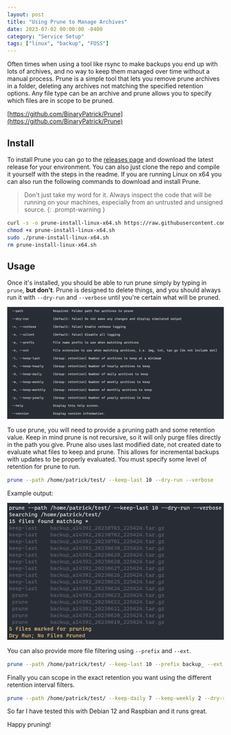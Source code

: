 ```yaml
---
layout: post
title: "Using Prune to Manage Archives"
date: 2023-07-02 00:00:00 -0400
category: "Service Setup"
tags: ["linux", "backup", "FOSS"]
---
```


Often times when using a tool like rsync to make backups you end up with lots of archives, and no way to keep them managed over time without a manual process. Prune is a simple tool that lets you remove prune archives in a folder, deleting any archives not matching the specified retention options. Any file type can be an archive and prune allows you to specify which files are in scope to be pruned.

[https://github.com/BinaryPatrick/Prune](https://github.com/BinaryPatrick/Prune)

## Install

To install Prune you can go to the [releases page](https://github.com/BinaryPatrick/Prune/releases) and download the latest release for your environment. You can also just clone the repo and compile it yourself with the steps in the readme. If you are running Linux on x64 you can also run the following commands to download and install Prune.

> Don't just take my word for it. Always inspect the code that will be running on your machines, especially from an untrusted and unsigned source.
{: .prompt-warning }

```bash
curl -s -o prune-install-linux-x64.sh https://raw.githubusercontent.com/BinaryPatrick/Prune/main/scripts/install-linux-x64.sh
chmod +x prune-install-linux-x64.sh
sudo ./prune-install-linux-x64.sh
rm prune-install-linux-x64.sh
```

## Usage

Once it's installed, you should be able to run prune simply by typing in `prune`, **but don't**. Prune is designed to delete things, and you should always run it with `--dry-run` and `--verbose` until you're certain what will be pruned.

![prune help](/assets/img/using-prune-to-manage-archives/prune-help.png)

To use prune, you will need to provide a pruning path and some retention value. Keep in mind prune is not recursive, so it will only purge files directly in the path you give. Prune also uses last modified date, not created date to evaluate what files to keep and prune. This allows for incremental backups with updates to be properly evaluated. You must specify some level of retention for prune to run.

```bash
prune --path /home/patrick/test/ --keep-last 10 --dry-run --verbose
```
Example output:

![prune example output](/assets/img/using-prune-to-manage-archives/prune-example-output.png)

You can also provide more file filtering using `--prefix` and `--ext`.

```bash
prune --path /home/patrick/test/ --keep-last 10 --prefix backup_ --ext tar.gz --dry-run --verbose
```

Finally you can scope in the exact retention you want using the different retention interval filters.

```bash
prune --path /home/patrick/test/ --keep-daily 7 --keep-weekly 2 --dry-run --verbose
```

So far I have tested this with Debian 12 and Raspbian and it runs great.

Happy pruning!
